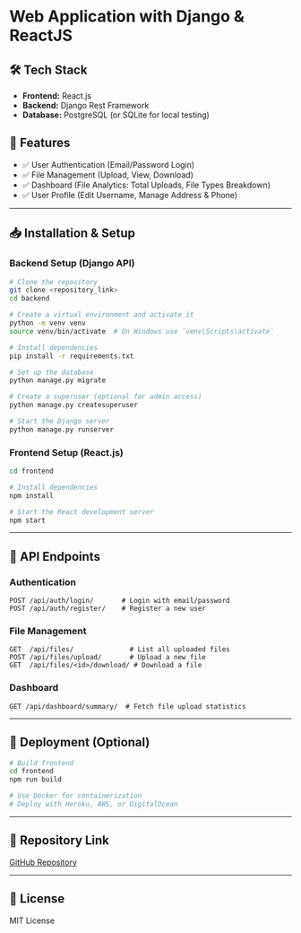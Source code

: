 # Web Application with Django & ReactJS

## 🛠 Tech Stack
- **Frontend:** React.js
- **Backend:** Django Rest Framework
- **Database:** PostgreSQL (or SQLite for local testing)

## 🚀 Features
- ✅ User Authentication (Email/Password Login)
- ✅ File Management (Upload, View, Download)
- ✅ Dashboard (File Analytics: Total Uploads, File Types Breakdown)
- ✅ User Profile (Edit Username, Manage Address & Phone)

---

## 📥 Installation & Setup

### Backend Setup (Django API)
```bash
# Clone the repository
git clone <repository_link>
cd backend

# Create a virtual environment and activate it
python -m venv venv
source venv/bin/activate  # On Windows use `venv\Scripts\activate`

# Install dependencies
pip install -r requirements.txt

# Set up the database
python manage.py migrate

# Create a superuser (optional for admin access)
python manage.py createsuperuser

# Start the Django server
python manage.py runserver
```

### Frontend Setup (React.js)
```bash
cd frontend

# Install dependencies
npm install

# Start the React development server
npm start
```

---

## 🔗 API Endpoints

### Authentication
```http
POST /api/auth/login/       # Login with email/password
POST /api/auth/register/    # Register a new user
```

### File Management
```http
GET  /api/files/              # List all uploaded files
POST /api/files/upload/       # Upload a new file
GET  /api/files/<id>/download/ # Download a file
```

### Dashboard
```http
GET /api/dashboard/summary/  # Fetch file upload statistics
```

---

## 🚀 Deployment (Optional)
```bash
# Build frontend
cd frontend
npm run build

# Use Docker for containerization
# Deploy with Heroku, AWS, or DigitalOcean
```

---

## 📂 Repository Link
[GitHub Repository](<insert_repo_link_here>)

---

## 📜 License
MIT License
